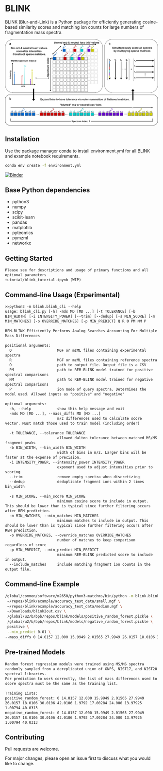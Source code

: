 # BLINK

BLINK (Blur-and-Link) is a Python package for efficiently
generating cosine-based similarity scores and matching ion counts for large numbers of fragmentation mass spectra.   

![BLINK Flow](blink_workflow.png "BLINK")

## Installation

Use the package manager [conda](https://docs.conda.io/projects/conda/en/latest/user-guide/index.html) to install environment.yml for all BLINK and example notebook requirements.

```bash
conda env create -f environment.yml
```

[![Binder](https://mybinder.org/badge_logo.svg)](https://mybinder.org/v2/gh/biorack/blink/HEAD)

## Base Python dependencies
- python3
- numpy
- scipy
- scikit-learn
- pandas
- matplotlib
- pyteomics
- pymzml
- networkx

## Getting Started

```
Please see for descriptions and usage of primary functions and all optional parameters 
tutorial/blink_tutorial.ipynb (WIP)
```

## Command-line Usage (Experimental)

```
>>python3 -m blink.blink_cli --help
usage: blink_cli.py [-h] -mds MD [MD ...] [-t TOLERANCE] [-b BIN_WIDTH] [-i INTENSITY_POWER] [--trim] [--dedup] [-s MIN_SCORE] [-m MIN_MATCHES] [-o OVERRIDE_MATCHES] [-p MIN_PREDICT] Q R O PM NM P

REM-BLINK Efficiently Performs Analog Searches Accounting For Multiple Mass Differences

positional arguments:
  Q                     MGF or mzML files containing experimental spectra
  R                     MGF or mzML files containing reference spectra
  O                     path to output file. Output file is a CSV
  PM                    path to REM-BLINK model trained for positive spectral comparisons
  NM                    path to REM-BLINK model trained for negative spectral comparisons
  P                     ion mode of query spectra. Determines the model used. Allowed inputs as "positive" and "negative"

optional arguments:
  -h, --help            show this help message and exit
  -mds MD [MD ...], --mass_diffs MD [MD ...]
                        m/z differences used to calculate score vector. Must match those used to train model (including order)

  -t TOLERANCE, --tolerance TOLERANCE
                        allowed dalton tolerance between matched MS/MS fragment peaks
  -b BIN_WIDTH, --bin_width BIN_WIDTH
                        width of bins in m/z. Larger bins will be faster at the expense of precision.
  -i INTENSITY_POWER, --intensity_power INTENSITY_POWER
                        exponent used to adjust intensities prior to scoring
  --trim                remove empty spectra when discretizing
  --dedup               deduplicate fragment ions within 2 times bin_width

  -s MIN_SCORE, --min_score MIN_SCORE
                        minimum cosine score to include in output. This should be lower than is typical since further filtering occurs after REM prediction.
  -m MIN_MATCHES, --min_matches MIN_MATCHES
                        minimum matches to include in output. This should be lower than is typical since further filtering occurs after REM prediction.
  -o OVERRIDE_MATCHES, --override_matches OVERRIDE_MATCHES
                        number of matches to keep comparison regardless of score
  -p MIN_PREDICT, --min_predict MIN_PREDICT
                        minimum REM-BLINK predicted score to include in output.
  --include_matches     include matching fragment ion counts in the output file.
```

## Command-line Example

```bash
/global/common/software/m2650/python3-matchms/bin/python -m blink.blink_cli \
 ~/repos/blink/example/accuracy_test_data/small.mgf \
 ~/repos/blink/example/accuracy_test_data/medium.mgf \
 ~/Downloads/blink2out.csv \
 /global/u2/b/bpb/repos/blink/models/positive_random_forest.pickle \
 /global/u2/b/bpb/repos/blink/models/negative_random_forest.pickle \
 positive \
 --min_predict 0.01 \
--mass_diffs 0 14.0157 12.000 15.9949 2.01565 27.9949 26.0157 18.0106 30.0106 42.0106 1.9792 17.00284 24.000 13.97925 1.00794 40.0313
```

## Pre-trained Models

```
Random forest regression models were trained using MS/MS spectra randomly sampled from a dereplicated union of GNPS, NIST17, and NIST20 spectral libraries.
For prediction to work correctly, the list of mass differences used to score spectra must be the same as the training list.

Training Lists: 
positive_random_forest: 0 14.0157 12.000 15.9949 2.01565 27.9949 26.0157 18.0106 30.0106 42.0106 1.9792 17.00284 24.000 13.97925 1.00794 40.0313 
negative_random_forest: 0 14.0157 12.000 15.9949 2.01565 27.9949 26.0157 18.0106 30.0106 42.0106 1.9792 17.00284 24.000 13.97925 1.00794 40.0313
```

## Contributing
Pull requests are welcome.

For major changes, please open an issue first to discuss what you would like to change.

